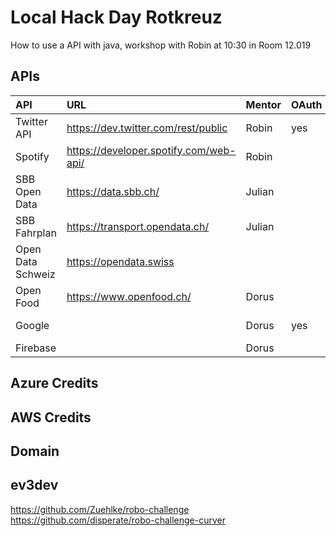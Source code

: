 # Local Hack Day Rotkreuz

How to use a API with java, workshop with Robin at 10:30 in Room 12.019

## APIs

|API|URL|Mentor|OAuth|Description|
|:--|:--|:--|:--|:--|
|Twitter API|https://dev.twitter.com/rest/public |Robin|yes||
|Spotify|https://developer.spotify.com/web-api/ |Robin|||
|SBB Open Data|https://data.sbb.ch/ |Julian|||
|SBB Fahrplan|https://transport.opendata.ch/ |Julian|||
|Open Data Schweiz|https://opendata.swiss |||
|Open Food|https://www.openfood.ch/ |Dorus|||
|Google| |Dorus|yes|Speech, Map etc.|
|Firebase| |Dorus|||


## Azure Credits

## AWS Credits

## Domain

## ev3dev
https://github.com/Zuehlke/robo-challenge
https://github.com/disperate/robo-challenge-curver
